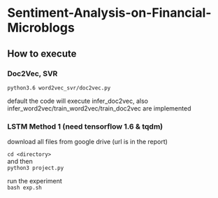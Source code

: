 # Sentiment-Analysis-on-Financial-Microblogs

## How to execute

### Doc2Vec, SVR
```python3.6 word2vec_svr/doc2vec.py```

default the code will execute infer_doc2vec, also infer_word2vec/train_word2vec/train_doc2vec are implemented

### LSTM Method 1 (need tensorflow 1.6 & tqdm)

download all files from google drive (url is in the report)

```cd <directory>``` <br>
and then <br>
```python3 project.py```

run the experiment <br>
```bash exp.sh```

